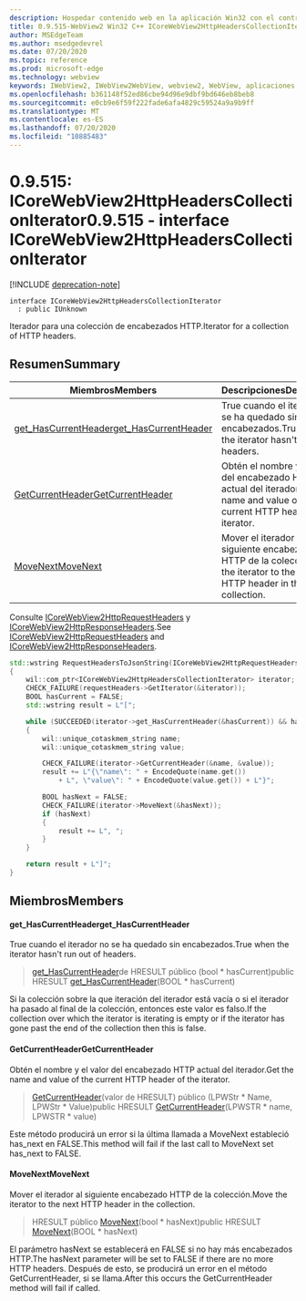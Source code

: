 ```yaml
---
description: Hospedar contenido web en la aplicación Win32 con el control Microsoft Edge WebView2
title: 0.9.515-WebView2 Win32 C++ ICoreWebView2HttpHeadersCollectionIterator
author: MSEdgeTeam
ms.author: msedgedevrel
ms.date: 07/20/2020
ms.topic: reference
ms.prod: microsoft-edge
ms.technology: webview
keywords: IWebView2, IWebView2WebView, webview2, WebView, aplicaciones Win32, Win32, Edge, ICoreWebView2, ICoreWebView2Controller, control de explorador, HTML Edge
ms.openlocfilehash: b361148f52ed86cbe94d96e9dbf9bd646eb8beb8
ms.sourcegitcommit: e0cb9e6f59f222fade6afa4829c59524a9a9b9ff
ms.translationtype: MT
ms.contentlocale: es-ES
ms.lasthandoff: 07/20/2020
ms.locfileid: "10885483"
---
```

# <span data-ttu-id="64c63-104">0.9.515: ICoreWebView2HttpHeadersCollectionIterator</span><span class="sxs-lookup"><span data-stu-id="64c63-104">0.9.515 - interface ICoreWebView2HttpHeadersCollectionIterator</span></span> 

[!INCLUDE [deprecation-note](../../includes/deprecation-note.md)]

```
interface ICoreWebView2HttpHeadersCollectionIterator
  : public IUnknown
```

<span data-ttu-id="64c63-105">Iterador para una colección de encabezados HTTP.</span><span class="sxs-lookup"><span data-stu-id="64c63-105">Iterator for a collection of HTTP headers.</span></span>

## <span data-ttu-id="64c63-106">Resumen</span><span class="sxs-lookup"><span data-stu-id="64c63-106">Summary</span></span>

 <span data-ttu-id="64c63-107">Miembros</span><span class="sxs-lookup"><span data-stu-id="64c63-107">Members</span></span>                        | <span data-ttu-id="64c63-108">Descripciones</span><span class="sxs-lookup"><span data-stu-id="64c63-108">Descriptions</span></span>
--------------------------------|---------------------------------------------
[<span data-ttu-id="64c63-109">get_HasCurrentHeader</span><span class="sxs-lookup"><span data-stu-id="64c63-109">get_HasCurrentHeader</span></span>](#get_hascurrentheader) | <span data-ttu-id="64c63-110">True cuando el iterador no se ha quedado sin encabezados.</span><span class="sxs-lookup"><span data-stu-id="64c63-110">True when the iterator hasn't run out of headers.</span></span>
[<span data-ttu-id="64c63-111">GetCurrentHeader</span><span class="sxs-lookup"><span data-stu-id="64c63-111">GetCurrentHeader</span></span>](#getcurrentheader) | <span data-ttu-id="64c63-112">Obtén el nombre y el valor del encabezado HTTP actual del iterador.</span><span class="sxs-lookup"><span data-stu-id="64c63-112">Get the name and value of the current HTTP header of the iterator.</span></span>
[<span data-ttu-id="64c63-113">MoveNext</span><span class="sxs-lookup"><span data-stu-id="64c63-113">MoveNext</span></span>](#movenext) | <span data-ttu-id="64c63-114">Mover el iterador al siguiente encabezado HTTP de la colección.</span><span class="sxs-lookup"><span data-stu-id="64c63-114">Move the iterator to the next HTTP header in the collection.</span></span>

<span data-ttu-id="64c63-115">Consulte [ICoreWebView2HttpRequestHeaders](icorewebview2httprequestheaders.md) y [ICoreWebView2HttpResponseHeaders](icorewebview2httpresponseheaders.md).</span><span class="sxs-lookup"><span data-stu-id="64c63-115">See [ICoreWebView2HttpRequestHeaders](icorewebview2httprequestheaders.md) and [ICoreWebView2HttpResponseHeaders](icorewebview2httpresponseheaders.md).</span></span> 
```cpp
std::wstring RequestHeadersToJsonString(ICoreWebView2HttpRequestHeaders* requestHeaders)
{
    wil::com_ptr<ICoreWebView2HttpHeadersCollectionIterator> iterator;
    CHECK_FAILURE(requestHeaders->GetIterator(&iterator));
    BOOL hasCurrent = FALSE;
    std::wstring result = L"[";

    while (SUCCEEDED(iterator->get_HasCurrentHeader(&hasCurrent)) && hasCurrent)
    {
        wil::unique_cotaskmem_string name;
        wil::unique_cotaskmem_string value;

        CHECK_FAILURE(iterator->GetCurrentHeader(&name, &value));
        result += L"{\"name\": " + EncodeQuote(name.get())
            + L", \"value\": " + EncodeQuote(value.get()) + L"}";

        BOOL hasNext = FALSE;
        CHECK_FAILURE(iterator->MoveNext(&hasNext));
        if (hasNext)
        {
            result += L", ";
        }
    }

    return result + L"]";
}
```

## <span data-ttu-id="64c63-116">Miembros</span><span class="sxs-lookup"><span data-stu-id="64c63-116">Members</span></span>

#### <span data-ttu-id="64c63-117">get_HasCurrentHeader</span><span class="sxs-lookup"><span data-stu-id="64c63-117">get_HasCurrentHeader</span></span> 

<span data-ttu-id="64c63-118">True cuando el iterador no se ha quedado sin encabezados.</span><span class="sxs-lookup"><span data-stu-id="64c63-118">True when the iterator hasn't run out of headers.</span></span>

> <span data-ttu-id="64c63-119">[get_HasCurrentHeader](#get_hascurrentheader)de HRESULT público (bool \* hasCurrent)</span><span class="sxs-lookup"><span data-stu-id="64c63-119">public HRESULT [get_HasCurrentHeader](#get_hascurrentheader)(BOOL \* hasCurrent)</span></span>

<span data-ttu-id="64c63-120">Si la colección sobre la que iteración del iterador está vacía o si el iterador ha pasado al final de la colección, entonces este valor es falso.</span><span class="sxs-lookup"><span data-stu-id="64c63-120">If the collection over which the iterator is iterating is empty or if the iterator has gone past the end of the collection then this is false.</span></span>

#### <span data-ttu-id="64c63-121">GetCurrentHeader</span><span class="sxs-lookup"><span data-stu-id="64c63-121">GetCurrentHeader</span></span> 

<span data-ttu-id="64c63-122">Obtén el nombre y el valor del encabezado HTTP actual del iterador.</span><span class="sxs-lookup"><span data-stu-id="64c63-122">Get the name and value of the current HTTP header of the iterator.</span></span>

> <span data-ttu-id="64c63-123">[GetCurrentHeader](#getcurrentheader)(valor de HRESULT) público (LPWStr \* Name, LPWStr \* Value)</span><span class="sxs-lookup"><span data-stu-id="64c63-123">public HRESULT [GetCurrentHeader](#getcurrentheader)(LPWSTR \* name, LPWSTR \* value)</span></span>

<span data-ttu-id="64c63-124">Este método producirá un error si la última llamada a MoveNext estableció has_next en FALSE.</span><span class="sxs-lookup"><span data-stu-id="64c63-124">This method will fail if the last call to MoveNext set has_next to FALSE.</span></span>

#### <span data-ttu-id="64c63-125">MoveNext</span><span class="sxs-lookup"><span data-stu-id="64c63-125">MoveNext</span></span> 

<span data-ttu-id="64c63-126">Mover el iterador al siguiente encabezado HTTP de la colección.</span><span class="sxs-lookup"><span data-stu-id="64c63-126">Move the iterator to the next HTTP header in the collection.</span></span>

> <span data-ttu-id="64c63-127">HRESULT público [MoveNext](#movenext)(bool \* hasNext)</span><span class="sxs-lookup"><span data-stu-id="64c63-127">public HRESULT [MoveNext](#movenext)(BOOL \* hasNext)</span></span>

<span data-ttu-id="64c63-128">El parámetro hasNext se establecerá en FALSE si no hay más encabezados HTTP.</span><span class="sxs-lookup"><span data-stu-id="64c63-128">The hasNext parameter will be set to FALSE if there are no more HTTP headers.</span></span> <span data-ttu-id="64c63-129">Después de esto, se producirá un error en el método GetCurrentHeader, si se llama.</span><span class="sxs-lookup"><span data-stu-id="64c63-129">After this occurs the GetCurrentHeader method will fail if called.</span></span>

